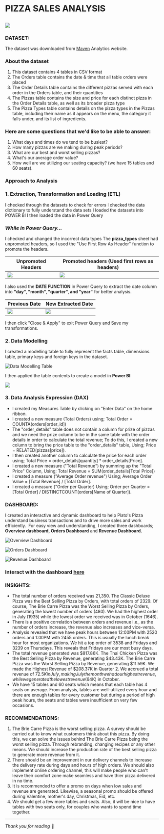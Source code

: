# PIZZA SALES ANALYSIS

![](https://github.com/BiolaBolade/Pizza-Sales-Analysis/blob/main/pizza_sales/Pizza%20Header.jpg)
---------
### DATASET:

The dataset was downloaded from [Maven](https://www.mavenanalytics.io/blog/maven-pizza-challenge) Analytics website.
### About the dataset
1. This dataset contains 4 tables in CSV format
2. The Orders table contains the date & time that all table orders were placed
3. The Order Details table contains the different pizzas served with each order in the Orders table, and their quantities
4. The Pizzas table contains the size and price for each distinct pizza in the Order Details table, as well as its broader pizza type
5. The Pizza Types table contains details on the pizza types in the Pizzas table, including their name as it appears on the menu, the category it falls under, and its list of ingredients.

### Here are some questions that we'd like to be able to answer:
1. What days and times do we tend to be busiest?
2. How many pizzas are we making during peak periods?
3. What are our best and worst selling pizzas?
4. What's our average order value?
5. How well are we utilizing our seating capacity? (we have 15 tables and 60 seats).

### Approach to Analysis
### 1. Extraction, Transformation and Loading (ETL)
I checked through the datasets to check for errors
I checked the data dictionary to fully understand the data sets
I loaded the datasets into POWER BI
I then loaded the data in Power Query

### _While in Power Query…_
I checked and changed the incorrect data types
The **pizza_types** sheet had unpromoted headers, so I used the "Use First Row As Header" function to promote the headers.

|                           Unpromoted Headers                            |         Promoted headers (Used first rows as headers)     |
| ----------------------------------------------------------------------- | --------------------------------------------------------- |
|![](https://github.com/BiolaBolade/Pizza-Sales-Analysis/blob/main/pizza_sales/Use%20First%20Row%20As%20Header.png) | ![](https://github.com/BiolaBolade/Pizza-Sales-Analysis/blob/main/pizza_sales/Use%20first%20Row%20as%20Header%20Correct.png)                                                          |
 
I also used the **DATE FUNCTION** in Power Query to extract the date column into **"day", "month", "quarter", and "year"** for better analysis.

|                             Previous Date                               |                       New Extracted Date                  |
| ----------------------------------------------------------------------- | --------------------------------------------------------- |
|![](https://github.com/BiolaBolade/Pizza-Sales-Analysis/blob/main/pizza_sales/Previous%20Date%20With%20Functions.png) | ![](https://github.com/BiolaBolade/Pizza-Sales-Analysis/blob/main/pizza_sales/New%20Extracted%20Date.png)                                                          |

I then click "Close & Apply" to exit Power Query and Save my transformations.

### 2. Data Modelling
I created a modelling table to fully represent the facts table, dimensions table, primary keys and foreign keys in the dataset.

![Data Modelling Table](https://github.com/BiolaBolade/Pizza-Sales-Analysis/blob/main/pizza_sales/Data%20Modelling%20Table.png)

I then applied the table contents to create a model in **Power BI**

![](https://github.com/BiolaBolade/Pizza-Sales-Analysis/blob/main/pizza_sales/Data%20Modelling.png)

### 3. Data Analysis Expression (DAX)
- I created my Measures Table by clicking on "Enter Data" on the home ribbon.
- I created a new measure (Total Orders) using; Total Order = COUNTA(orders[order_id])
- The "order_details" table does not contain a column for prize of pizzas and we need the prize column to be in the same table with the order details in order to calculate the total revenue; To do this, I created a new column to bring the price table to the "order_details" table, Using; Price = RELATED(pizzas[price]).
- I then created another column to calculate the price for each order using; Total Price = order_details[quantity] * order_details[Price].
- I created a new measure ("Total Revenue") by summing up the "Total Price" Column, Using; Total Revenue = SUM(order_details[Total Price])
- I created a measure ("Average Order revenue") Using; Average Order Value = [Total Revenue] / [Total Order].
- I created a measure ("Order per Quarter) Using; Order per Quarter = [Total Order] / DISTINCTCOUNT(orders[Name of Quarter]).

### DASHBOARD: 
I created an interactive and dynamic dashboard to help Plato's Pizza understand business transactions and to drive more sales and work efficiently. 
For easy view and understanding, I created three dashboards; **Overview dashboard, Orders Dashboard** and **Revenue Dashboard.**

![Overview Dashboard](https://github.com/BiolaBolade/Pizza-Sales-Analysis/blob/main/pizza_sales/Pizza%20Sales%20(Page%201).jpg)

![Orders Dashboard](https://github.com/BiolaBolade/Pizza-Sales-Analysis/blob/main/pizza_sales/Pizza%20Sales%20(Page%202).jpg)

![Revenue Dashboard](https://github.com/BiolaBolade/Pizza-Sales-Analysis/blob/main/pizza_sales/Pizza%20Sales%20(Page%203).jpg)

### Interact with the dashboard [here](https://app.powerbi.com/view?r=eyJrIjoiYTk3MjdhYjktM2I5NC00YTlhLTg4YzUtZjk4MDUzNzUxN2Y0IiwidCI6IjM4ZmY0NTNhLWEwZjktNGZkMy1iNTIyLTUwZWNiMmVjNDAzZiJ9)

### INSIGHTS:
- The total number of orders received was 21,350. The Classic Deluxe Pizza was the Best Selling Pizza by Orders, with total orders of 2329. Of course, The Brie Carre Pizza was the Worst Selling Pizza by Orders, generating the lowest number of orders (480). We had the highest order in July (1935) while the lowest order we received was in October (1646).
- There is a positive correlation between orders and revenue i.e., as the number of orders increase, the revenue also increases and vice-versa.
- Analysis revealed that we have peak hours between 12:00PM with 2520 orders and 1:00PM with 2455 orders. This is usually the lunch break hour for most organizations. We hit a top order of 3538 and Fridays and 3239 on Thursdays. This reveals that Fridays are our most busy days.
- The total revenue generated was $817.86K. The Thai Chicken Pizza was the Best Selling Pizza by Revenue, generating $43.43K. The Brie Carre Pizza was the Worst Selling Pizza by Revenue, generating $11.59K. We made the Highest Revenue of $208.37K in Quarter 2. We accrued a total revenue of $72.5K in July, making July the month we had our highest revenue, while we generated the lowest revenue ($64K) in October.
- We have 15 tables and 60 seats which means that each table has 4 seats on average. From analysis, tables are well-utilized every hour and there are enough tables for every customer but during a period of high peak hours, the seats and tables were insufficient on very few occasions. 

### RECOMMENDATIONS:
1. The Brie Carre Pizza is the worst selling pizza. A survey should be carried out to know what customers think about this pizza. By doing this, we can solve the issues behind The Brie Carre Pizza being the worst selling pizza. Through rebranding, changing recipes or any other means. We should increase the production rate of the best selling pizza to generate more revenue from it.
2. There should be an improvement in our delivery channels to increase the delivery rate during days and hours of high orders. We should also implement online ordering channel, this will make people who can't leave their comfort zone make seamless and have thier pizza delivered in no time.
3. It is recommended to offer a promo on days when low sales and revenue are generated. Likewise, a seasonal promo should be offered during Valentine, mother's day, Christmas, Eid, etc.
4. We should get a few more tables and seats. Also, it will be nice to have tables with two seats only, for couples who wants to spend time together.
--------------------------------
_Thank you for reading_ 🙏
